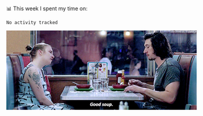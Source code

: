 📊 This week I spent my time on:
<!--START_SECTION:waka-->

```text
No activity tracked
```

<!--END_SECTION:waka-->


![](goodSoup.gif)
